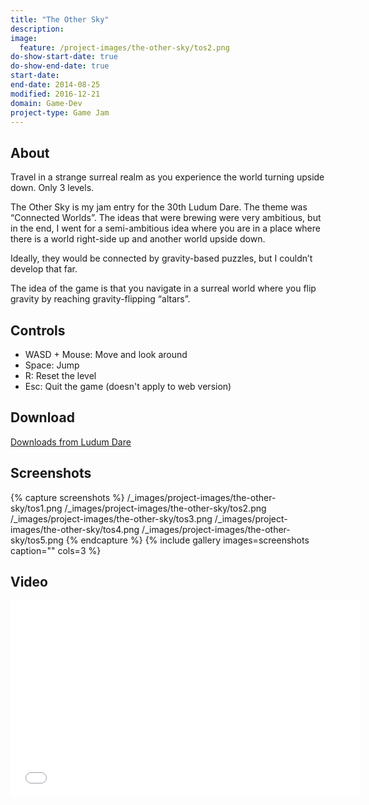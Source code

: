 ```yaml
---
title: "The Other Sky"
description:
image:
  feature: /project-images/the-other-sky/tos2.png
do-show-start-date: true
do-show-end-date: true
start-date:
end-date: 2014-08-25
modified: 2016-12-21
domain: Game-Dev
project-type: Game Jam
---
```


## About

Travel in a strange surreal realm as you experience the world turning upside down. Only 3 levels.

The Other Sky is my jam entry for the 30th Ludum Dare. The theme was “Connected Worlds”. The ideas that were brewing were very ambitious, but in the end, I went for a semi-ambitious idea where you are in a  place where there is a world right-side up and another world upside down.

Ideally, they would be connected by gravity-based puzzles, but I couldn’t develop that far.

The idea of the game is that you navigate in a surreal world where you flip gravity by reaching gravity-flipping “altars”.


## Controls

- WASD + Mouse: Move and look around
- Space: Jump
- R: Reset the level
- Esc: Quit the game (doesn't apply to web version)


## Download

<div markdown="0">
    <a href="http://www.ludumdare.com/compo/ludum-dare-30/?action=preview&uid=26581" class="btn">
        <i class="fa fa-lg fa-external-link" aria-hidden="true"></i> Downloads from Ludum Dare
    </a>
</div>


## Screenshots

{% capture screenshots %}
	/_images/project-images/the-other-sky/tos1.png
    /_images/project-images/the-other-sky/tos2.png
    /_images/project-images/the-other-sky/tos3.png
    /_images/project-images/the-other-sky/tos4.png
    /_images/project-images/the-other-sky/tos5.png
{% endcapture %}
{% include gallery images=screenshots caption="" cols=3 %}


## Video

<iframe width="560" height="315" src="//www.youtube.com/embed/8jW3InhnpQI" frameborder="0"></iframe>
